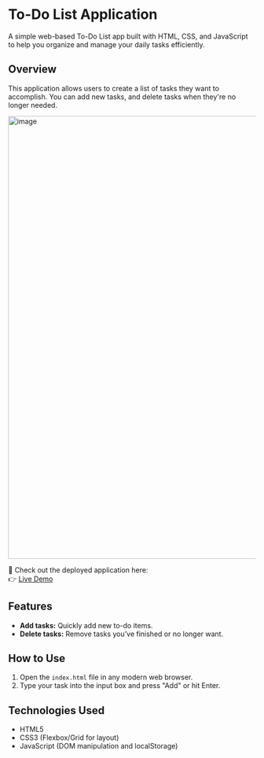 # To-Do List Application

A simple web-based To-Do List app built with HTML, CSS, and JavaScript to help you organize and manage your daily tasks efficiently.

## Overview

This application allows users to create a list of tasks they want to accomplish. You can add new tasks,  and delete tasks when they're no longer needed. 

<img width="1867" height="901" alt="image" src="https://github.com/user-attachments/assets/903bc12f-ad69-471b-b045-1bc3f0044136" />

🚀 Check out the deployed application here:  
👉 [Live Demo]( https://to-do-list-by-mahi.netlify.app/ )
## Features

- **Add tasks:** Quickly add new to-do items.
- **Delete tasks:** Remove tasks you’ve finished or no longer want.

## How to Use

1. Open the `index.html` file in any modern web browser.
2. Type your task into the input box and press "Add" or hit Enter.

## Technologies Used

- HTML5
- CSS3 (Flexbox/Grid for layout)
- JavaScript (DOM manipulation and localStorage)

